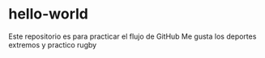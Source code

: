 # hello-world
Este repositorio es para practicar el flujo de GitHub
Me gusta los deportes extremos y practico rugby
